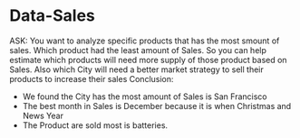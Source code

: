 # Data-Sales
ASK:
You want to analyze specific products that has the most smount of sales. Which product had the least amount of Sales. So you can help estimate which products will need more supply of those product based on Sales. Also which City will need a better market strategy to sell their products to increase their sales
Conclusion:
- We found the City has the most amount of Sales is San Francisco
- The best month in Sales is December because it is when Christmas and News Year
- The Product are sold most is batteries.
